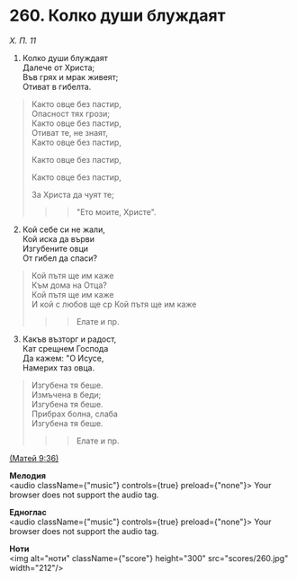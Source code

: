 # 260. Колко души блуждаят  

*Х. П. 11*  

1. Колко души блуждаят  
Далече от Христа;  
Във грях и мрак живеят;  
Отиват в гибелта.  

> Както овце без пастир,  
> Опасност тях грози;  
> Както овце без пастир,  
> Отиват те, не знаят,  
> Както овце без пастир,  
> 
> Както овце без пастир,  
> 
> Както овце без пастир,  
> 
> За Христа да чуят те;  
>> > "Ето моите, Христе".  

2. Кой себе си не жали,  
Кой иска да върви  
Изгубените овци  
От гибел да спаси?  

> Кой пътя ще им каже  
> Към дома на Отца?  
> Кой пътя ще им каже  
> И кой с любов ще ср
> Кой пътя ще им каже  
>> > Елате и пр.  

3. Какъв възторг и радост,  
Кат срещнем Господа  
Да кажем: "О Исусе,  
Намерих таз овца.  

> Изгубена тя беше.  
> Измъчена в беди;  
> Изгубена тя беше.  
> Прибрах болна, слаба  
> Изгубена тя беше.  
>> > Елате и пр.  

[(Матей 9:36)](http://biblia.bg/index.php?k=40&g=9&s=36)  

__Мелодия__  
<audio className={"music"} controls={true} preload={"none"}><source src="mp3/260.mp3" type="audio/mpeg"/>
Your browser does not support the audio tag.
</audio>  

__Едноглас__  
<audio className={"music"} controls={true} preload={"none"}><source src="transp/260.mp3" type="audio/mpeg"/>
Your browser does not support the audio tag.
</audio>  

__Ноти__  
<img alt="ноти" className={"score"} height="300" src="scores/260.jpg" width="212"/>
